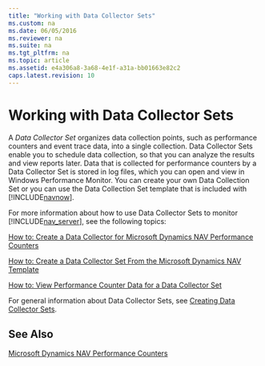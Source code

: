 ```yaml
---
title: "Working with Data Collector Sets"
ms.custom: na
ms.date: 06/05/2016
ms.reviewer: na
ms.suite: na
ms.tgt_pltfrm: na
ms.topic: article
ms.assetid: e4a306a8-3a68-4e1f-a31a-bb01663e82c2
caps.latest.revision: 10
---
```

# Working with Data Collector Sets
A *Data Collector Set* organizes data collection points, such as performance counters and event trace data, into a single collection. Data Collector Sets enable you to schedule data collection, so that you can analyze the results and view reports later. Data that is collected for performance counters by a Data Collector Set is stored in log files, which you can open and view in Windows Performance Monitor. You can create your own Data Collection Set or you can use the Data Collection Set template that is included with [!INCLUDE[navnow](includes/navnow_md.md)].  
  
 For more information about how to use Data Collector Sets to monitor [!INCLUDE[nav_server](includes/nav_server_md.md)], see the following topics:  
  
 [How to: Create a Data Collector for Microsoft Dynamics NAV Performance Counters](../Topic/How%20to:%20Create%20a%20Data%20Collector%20for%20Microsoft%20Dynamics%20NAV%20Performance%20Counters.md)  
  
 [How to: Create a Data Collector Set From the Microsoft Dynamics NAV Template](../Topic/How%20to:%20Create%20a%20Data%20Collector%20Set%20From%20the%20Microsoft%20Dynamics%20NAV%20Template.md)  
  
 [How to: View Performance Counter Data for a Data Collector Set](../Topic/How%20to:%20View%20Performance%20Counter%20Data%20for%20a%20Data%20Collector%20Set.md)  
  
 For general information about Data Collector Sets, see [Creating Data Collector Sets](http://technet.microsoft.com/en-us/library/cc749337.aspx).  
  
## See Also  
 [Microsoft Dynamics NAV Performance Counters](Microsoft-Dynamics-NAV-Performance-Counters.md)